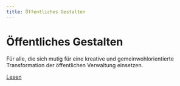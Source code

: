```yaml
---
title: Öffentliches Gestalten
---
```


# Öffentliches Gestalten

Für alle, die sich mutig für eine kreative und gemeinwohlorientierte Transformation der öffentlichen Verwaltung einsetzen.

[Lesen](/buch/einfuehrung/vorwort)
